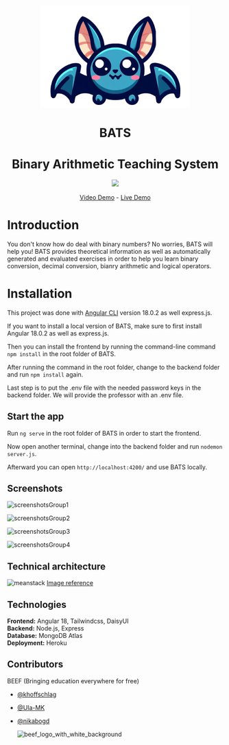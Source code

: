 <p align="center"> <img src="src/assets/bats_logo.png" width="350"> </p>

<h1 align="center" style="font-weight: bold;">BATS</h1>

<h1 align="center"> Binary Arithmetic Teaching System </h1>

<p align="center"> <img src="https://img.shields.io/badge/Universität Duisburg Essen-Advanced Web technologies-blue"/> </p>

<p align="center"> <a href="">Video Demo</a> - <a href="https://uni-project-bats-2d2ac9526513.herokuapp.com">Live Demo </a> </p>

# Introduction

You don't know how do deal with binary numbers? No worries, BATS will help you! BATS provides theoretical information as well as automatically generated and evaluated exercises in order to help you learn binary conversion, decimal conversion, bianry arithmetic and logical operators.

# Installation

This project was done with [Angular CLI](https://github.com/angular/angular-cli) version 18.0.2 as well express.js.

If you want to install a local version of BATS, make sure to first install Angular 18.0.2 as well as express.js.

Then you can install the frontend by running the command-line command `npm install` in the root folder of BATS.

After running the command in the root folder, change to the backend folder and run `npm install` again.

Last step is to put the .env file with the needed password keys in the backend folder.
We will provide the professor with an .env file.

## Start the app

Run `ng serve` in the root folder of BATS in order to start the frontend.

Now open another terminal, change into the backend folder and run `nodemon server.js`.

Afterward you can open `http://localhost:4200/` and use BATS locally.

## Screenshots 

![screenshotsGroup1](https://github.com/user-attachments/assets/69b25440-859e-48d8-85cb-054b8f1135bb)



![screenshotsGroup2](https://github.com/user-attachments/assets/116837a8-932e-4ea6-957b-710579decfd1)



![screenshotsGroup3](https://github.com/user-attachments/assets/ed0b04c8-92b3-4f5c-9bff-88047780b627)



![screenshotsGroup4](https://github.com/user-attachments/assets/24e2cefe-9751-45f6-97be-9eecf5e93404)


## Technical architecture 

![meanstack](https://github.com/user-attachments/assets/135dced0-068d-4fad-b665-3bbae2d2740a)
[Image reference](https://www.practicallogix.com/building-web-applications-with-mean-stack/)


## Technologies 

**Frontend:** Angular 18, Tailwindcss, DaisyUI\
**Backend:** Node.js, Express\
**Database:** MongoDB Atlas\
**Deployment:** Heroku

## Contributors
BEEF (Bringing education everywhere for free)
- [@khoffschlag](https://github.com/khoffschlag)
- [@Ula-MK](https://github.com/Ula-MK)
- [@nikabogd](https://github.com/nikabogd)

  ![beef_logo_with_white_background](https://github.com/user-attachments/assets/21badf0e-fec5-4782-8c24-f617252d79e9)

